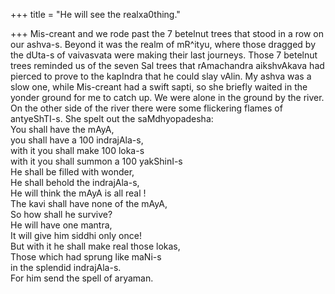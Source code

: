 +++
title = "He will see the realxa0thing."

+++
Mis-creant and we rode past the 7 betelnut trees that stood in a row on
our ashva-s. Beyond it was the realm of mR^ityu, where those dragged by
the dUta-s of vaivasvata were making their last journeys. Those 7
betelnut trees reminded us of the seven Sal trees that rAmachandra
aikshvAkava had pierced to prove to the kapIndra that he could slay
vAlin. My ashva was a slow one, while Mis-creant had a swift sapti, so
she briefly waited in the yonder ground for me to catch up. We were
alone in the ground by the river. On the other side of the river there
were some flickering flames of antyeShTI-s. She spelt out the
saMdhyopadesha:  
You shall have the mAyA,  
you shall have a 100 indrajAla-s,  
with it you shall make 100 loka-s  
with it you shall summon a 100 yakShinI-s  
He shall be filled with wonder,  
He shall behold the indrajAla-s,  
He will think the mAyA is all real \!  
The kavi shall have none of the mAyA,  
So how shall he survive?  
He will have one mantra,  
It will give him siddhi only once\!  
But with it he shall make real those lokas,  
Those which had sprung like maNi-s  
in the splendid indrajAla-s.  
For him send the spell of aryaman.
